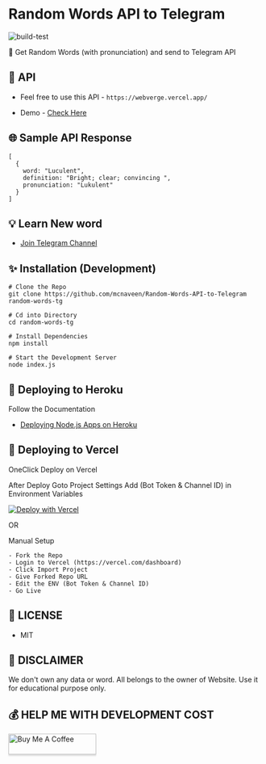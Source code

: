 # Random Words API to Telegram

![build-test](https://github.com/mcnaveen/Random-Words-API-to-Telegram/workflows/build-test/badge.svg)

:unicorn: Get Random Words (with pronunciation) and send to Telegram API

## :rocket: API
- Feel free to use this API - `https://webverge.vercel.app/`

- Demo - [Check Here](https://t.me/learnwordoftheday)

## :globe_with_meridians: Sample API Response
```
[
  {
    word: "Luculent",
    definition: "Bright; clear; convincing ",
    pronunciation: "Lukulent"
  }
]
```
## :bulb: Learn New word
- [Join Telegram Channel](https://t.me/learnwordoftheday)

## :sparkles: Installation (Development)
```
# Clone the Repo
git clone https://github.com/mcnaveen/Random-Words-API-to-Telegram random-words-tg

# Cd into Directory
cd random-words-tg

# Install Dependencies
npm install

# Start the Development Server
node index.js
```
## 🔀 Deploying to Heroku

Follow the Documentation

- [Deploying Node.js Apps on Heroku](https://devcenter.heroku.com/articles/deploying-nodejs)

## 🔀 Deploying to Vercel

OneClick Deploy on Vercel

After Deploy Goto Project Settings Add (Bot Token & Channel ID) in Environment Variables

[![Deploy with Vercel](https://vercel.com/button)](https://vercel.com/new/git/external?repository-url=https%3A%2F%2Fgithub.com%2Fmcnaveen%2FRandom-Words-API-to-Telegram.git)  

OR

Manual Setup

```
- Fork the Repo
- Login to Vercel (https://vercel.com/dashboard)
- Click Import Project
- Give Forked Repo URL
- Edit the ENV (Bot Token & Channel ID)
- Go Live
```

## :page_facing_up: LICENSE

- MIT

## :rotating_light: DISCLAIMER
We don't own any data or word. All belongs to the owner of Website. Use it for educational purpose only.

## 💰 HELP ME WITH DEVELOPMENT COST
<a href="https://www.buymeacoffee.com/mcnaveen" target="_blank"><img src="https://www.buymeacoffee.com/assets/img/custom_images/orange_img.png" alt="Buy Me A Coffee" style="height: 41px !important;width: 174px !important;box-shadow: 0px 3px 2px 0px rgba(190, 190, 190, 0.5) !important;-webkit-box-shadow: 0px 3px 2px 0px rgba(190, 190, 190, 0.5) !important;" ></a>

